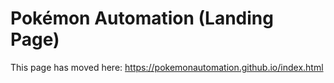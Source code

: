 #  Pokémon Automation (Landing Page)

This page has moved here: https://pokemonautomation.github.io/index.html



